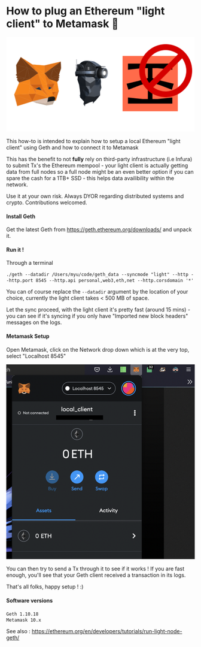 # How to plug an Ethereum "light client" to Metamask 📡

![img](header.png)

This how-to is intended to explain how to setup a local Ethereum "light client" using Geth and how to connect it to Metamask

This has the benefit to not **fully** rely on third-party infrastructure (i.e Infura) to submit Tx's the Ethereum mempool - your light client is actually getting data from full nodes so a full node might be an even better option if you can spare the cash for a 1TB+ SSD - this helps data availibility within the network.

Use it at your own risk. Always DYOR regarding distributed systems and crypto. Contributions welcomed.

#### Install Geth

Get the latest Geth from https://geth.ethereum.org/downloads/ and unpack it.
    
#### Run it !

Through a terminal

    ./geth --datadir /Users/myu/code/geth_data --syncmode "light" --http --http.port 8545 --http.api personal,web3,eth,net --http.corsdomain '*'

You can of course replace the `--datadir` argument by the location of your choice, currently the light client takes < 500 MB of space.

Let the sync proceed, with the light client it's pretty fast (around 15 mins) - you can see if it's syncing if you only have "Imported new block headers" messages on the logs.

#### Metamask Setup

Open Metamask, click on the Network drop down which is at the very top, select "Localhost 8545"

![img](local_client.png)

You can then try to send a Tx through it to see if it works ! If you are fast enough, you'll see that your Geth client received a transaction in its logs.

That's all folks, happy setup ! :)

#### Software versions

    Geth 1.10.18
    Metamask 10.x

See also : https://ethereum.org/en/developers/tutorials/run-light-node-geth/

